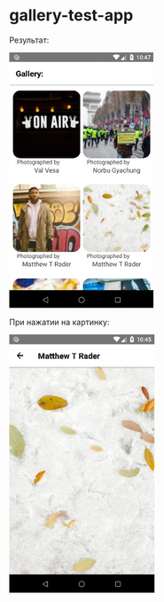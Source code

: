 # gallery-test-app
<p>Результат:</p>
<img src = "./result/home-screen.jpg"></img>
<p>При нажатии на картинку:</p>
<img src = "./result/photo-screen.jpg"></img>
